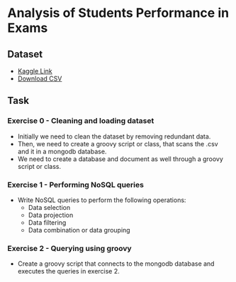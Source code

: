 # Analysis of Students Performance in Exams

## Dataset

- [Kaggle Link](https://www.kaggle.com/datasets/spscientist/students-performance-in-exams)
- [Download CSV](https://github.com/TheParthMaru/agile-cloud-automation-mini-project/blob/main/StudentsPerformance.csv)

## Task

### Exercise 0 - Cleaning and loading dataset

- Initially we need to clean the dataset by removing redundant data.
- Then, we need to create a groovy script or class, that scans the .csv and it in a mongodb database.
- We need to create a database and document as well through a groovy script or class.

### Exercise 1 - Performing NoSQL queries

- Write NoSQL queries to perform the following operations:
  - Data selection
  - Data projection
  - Data filtering
  - Data combination or data grouping

### Exercise 2 - Querying using groovy

- Create a groovy script that connects to the mongodb database and executes the queries in exercise 2.

